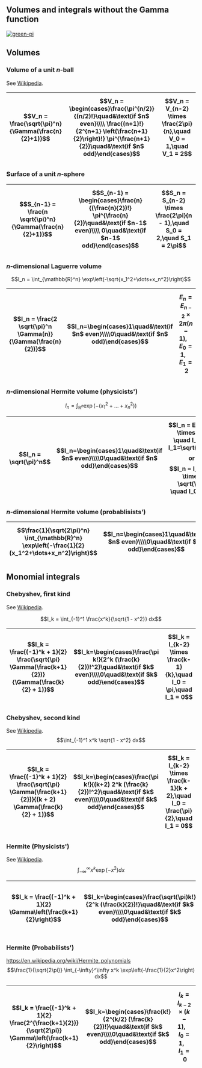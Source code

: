 ## Volumes and integrals without the Gamma function

[![green-pi](https://img.shields.io/badge/Rendered%20with-Green%20Pi-00d571?style=flat-square)](https://github.com/nschloe/green-pi?activate&inlineMath=$)

## Volumes

### Volume of a unit $n$-ball

See [Wikipedia](https://en.wikipedia.org/wiki/Volume_of_an_n-ball).

$$V_n = \frac{\sqrt{\pi}^n}{\Gamma(\frac{n}{2}+1)}$$ | $$V_n = \begin{cases}\frac{\pi^{n/2}}{(n/2)!}\quad&\text{if $n$ even}\\\\ \frac{(n+1)!}{2^{n+1} \left(\frac{n+1}{2}\right)!} \pi^{\frac{n+1}{2}}\quad&\text{if $n$ odd}\end{cases}$$| $$V_n = V_{n-2} \times \frac{2\pi}{n},\quad V_0 = 1,\quad V_1 = 2$$
|:-----------:|:-------------:|:-----------:|


### Surface of a unit $n$-sphere

$$S_{n-1} = \frac{n \sqrt{\pi}^n}{\Gamma(\frac{n}{2}+1)}$$ |$$S_{n-1} = \begin{cases}\frac{n}{(\frac{n}{2})!} \pi^{\frac{n}{2}}\quad&\text{if $n-1$ even}\\\\ 0\quad&\text{if $n-1$ odd}\end{cases}$$ | $$S_n = S_{n-2} \times \frac{2\pi}{n - 1},\quad S_0 = 2,\quad S_1 = 2\pi$$
|:-----------:|:-------------:|:-----------:|

### $n$-dimensional Laguerre volume

$$I_n = \int_{\mathbb{R}^n} \exp\left(-\sqrt{x_1^2+\dots+x_n^2}\right)$$

$$I_n = \frac{2 \sqrt{\pi}^n \Gamma(n)}{\Gamma(\frac{n}{2})}$$ |$$I_n=\begin{cases}1\quad&\text{if $n$ even}\\\\0\quad&\text{if $n$ odd}\end{cases}$$ | $$E_n = E_{n-2} \times 2\pi(n-1), \quad E_0=1, \quad E_1=2$$
|:-----------:|:-------------:|:-----------:|

### $n$-dimensional Hermite volume (physicists')
$$I_n = \int_{\mathbb{R}^n} \exp\left(-(x_1^2+\dots+x_n^2)\right)$$

$$I_n = \sqrt{\pi}^n$$ | $$I_n=\begin{cases}1\quad&\text{if $n$ even}\\\\0\quad&\text{if $n$ odd}\end{cases}$$| $$I_n = E_{n-2} \times \pi, \quad I_0=1, I_1=\sqrt{\pi}$$ or $$I_n = I_{n-1} \times \sqrt{\pi}, \quad I_0=1$$
|:-----------:|:-------------:|:-----------:|

### $n$-dimensional Hermite volume (probablisists')

$$\frac{1}{\sqrt{2\pi}^n} \int_{\mathbb{R}^n} \exp\left(-\frac{1}{2}(x_1^2+\dots+x_n^2)\right)$$ | $$I_n=\begin{cases}1\quad&\text{if $n$ even}\\\\0\quad&\text{if $n$ odd}\end{cases}$$ | $$E^{(2)}_n = 1$$ |
|:-----------:|:-------------:|:-----------:|


## Monomial integrals

### Chebyshev, first kind
See [Wikipedia](https://en.wikipedia.org/wiki/Chebyshev_polynomials).

$$I_k = \int_{-1}^1 \frac{x^k}{\sqrt{1 - x^2}} dx$$

$$I_k = \frac{(-1)^k + 1}{2} \frac{\sqrt{\pi} \Gamma(\frac{k+1}{2})}{\Gamma(\frac{k}{2} + 1)}$$ | $$I_k=\begin{cases}\frac{\pi k!}{2^k (\frac{k}{2})!^2}\quad&\text{if $k$ even}\\\\0\quad&\text{if $k$ odd}\end{cases}$$ | $$I_k = I_{k-2} \times \frac{k-1}{k},\quad I_0 = \pi,\quad I_1 = 0$$
|:-----------:|:-------------:|:-----------:|

### Chebyshev, second kind
See [Wikipedia](https://en.wikipedia.org/wiki/Chebyshev_polynomials).
$$\int_{-1}^1 x^k \sqrt{1 - x^2} dx$$

$$I_k = \frac{(-1)^k + 1}{2} \frac{\sqrt{\pi} \Gamma(\frac{k+1}{2})}{(k + 2) \Gamma(\frac{k}{2} + 1)}$$ |$$I_k=\begin{cases}\frac{\pi k!}{(k+2) 2^k (\frac{k}{2})!^2}\quad&\text{if $k$ even}\\\\0\quad&\text{if $k$ odd}\end{cases}$$| $$I_k = I_{k-2} \times \frac{k-1}{k + 2},\quad I_0 = \frac{\pi}{2},\quad I_1 = 0$$
|:-----------:|:-------------:|:-----------:|


### Hermite (Physicists')

See [Wikipedia](https://en.wikipedia.org/wiki/Hermite_polynomials).
$$\int_{-\infty}^\infty x^k \exp(-x^2) dx$$

$$I_k = \frac{(-1)^k + 1}{2} \Gamma\left(\frac{k+1}{2}\right)$$ | $$I_k=\begin{cases}\frac{\sqrt{\pi}k!}{2^k (\frac{k}{2})!}\quad&\text{if $k$ even}\\\\0\quad&\text{if $k$ odd}\end{cases}$$| $$I_k = I_{k-2} \times \frac{k-1}{2},\quad I_0 = \sqrt{\pi},\quad I_1 = 0$$
|:-----------:|:-------------:|:-----------:|

### Hermite (Probabilists')
https://en.wikipedia.org/wiki/Hermite_polynomials
$$\frac{1}{\sqrt{2\pi}} \int_{-\infty}^\infty x^k \exp\left(-\frac{1}{2}x^2\right) dx$$

$$I_k = \frac{(-1)^k + 1}{2} \frac{2^{\frac{k+1}{2}}}{\sqrt{2\pi}} \Gamma\left(\frac{k+1}{2}\right)$$ |$$I_k=\begin{cases}\frac{k!}{2^{k/2} (\frac{k}{2})!}\quad&\text{if $k$ even}\\\\0\quad&\text{if $k$ odd}\end{cases}$$| $$I_k = I_{k-2} \times (k-1),\quad I_0 = 1,\quad I_1 = 0$$
|:-----------:|:-------------:|:-----------:|
